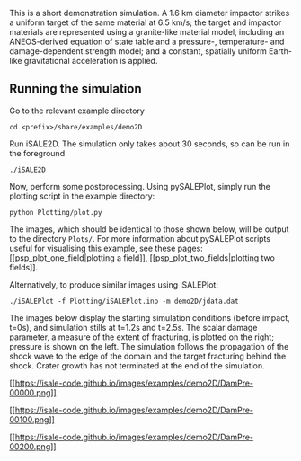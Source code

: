 This is a short demonstration simulation. A 1.6 km diameter impactor strikes a uniform target of the same material at 6.5 km/s; the target and impactor materials are represented using a granite-like material model, including an ANEOS-derived equation of state table and a pressure-, temperature- and damage-dependent strength model; and a constant, spatially uniform Earth-like gravitational acceleration is applied.

## Running the simulation

Go to the relevant example directory
```
cd <prefix>/share/examples/demo2D
```

Run iSALE2D.  The simulation only takes about 30 seconds, so can be run in the foreground
```
./iSALE2D
```

Now, perform some postprocessing. Using pySALEPlot, simply run the plotting script in the example directory:
```
python Plotting/plot.py
```

The images, which should be identical to those shown below, will be output to the directory `Plots/`.  For more information about pySALEPlot scripts useful for visualising this example, see these pages: [[psp_plot_one_field|plotting a field]], [[psp_plot_two_fields|plotting two fields]]. 

Alternatively, to produce similar images using iSALEPlot:
```
./iSALEPlot -f Plotting/iSALEPlot.inp -m demo2D/jdata.dat
```

The images below display the starting simulation conditions (before impact, t=0s), and simulation stills at t=1.2s and t=2.5s. The scalar damage parameter, a measure of the extent of fracturing, is plotted on the right; pressure is shown on the left. The simulation follows the propagation of the shock wave to the edge of the domain and the target fracturing behind the shock. Crater growth has not terminated at the end of the simulation.

[[https://isale-code.github.io/images/examples/demo2D/DamPre-00000.png]]

[[https://isale-code.github.io/images/examples/demo2D/DamPre-00100.png]]

[[https://isale-code.github.io/images/examples/demo2D/DamPre-00200.png]]